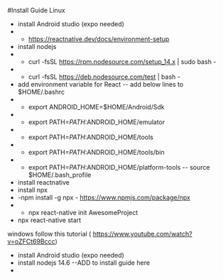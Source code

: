 #Install Guide
Linux
  - install Android studio (expo needed)
  - - https://reactnative.dev/docs/environment-setup
  - install nodejs
  - - curl -fsSL https://rpm.nodesource.com/setup_14.x | sudo bash -
  - - curl -fsSL https://deb.nodesource.com/test | bash -
  - add environment variable for React
  -- add below lines to $HOME/.bashrc
  - - export ANDROID_HOME=$HOME/Android/Sdk
  - - export PATH=$PATH:$ANDROID_HOME/emulator
  - - export PATH=$PATH:$ANDROID_HOME/tools
  - - export PATH=$PATH:$ANDROID_HOME/tools/bin
  - - export PATH=$PATH:$ANDROID_HOME/platform-tools
  -- source $HOME/.bash_profile
  - install reactnative
  - install npx
  - -npm install -g npx -  https://www.npmjs.com/package/npx
  - - npx react-native init AwesomeProject
  - npx react-native start

windows follow this tutorial ( https://www.youtube.com/watch?v=oZFCt69Bccc)
  - install Android studio (expo needed)
  - install nodejs 14.6
  --ADD to install guide here
  -  
